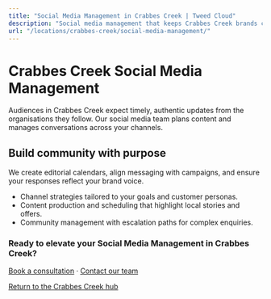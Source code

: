```yaml
---
title: "Social Media Management in Crabbes Creek | Tweed Cloud"
description: "Social media management that keeps Crabbes Creek brands consistent and engaging."
url: "/locations/crabbes-creek/social-media-management/"
---
```


# Crabbes Creek Social Media Management

Audiences in Crabbes Creek expect timely, authentic updates from the organisations they follow. Our social media team plans content and manages conversations across your channels.

## Build community with purpose

We create editorial calendars, align messaging with campaigns, and ensure your responses reflect your brand voice.

- Channel strategies tailored to your goals and customer personas.
- Content production and scheduling that highlight local stories and offers.
- Community management with escalation paths for complex enquiries.

### Ready to elevate your Social Media Management in Crabbes Creek?

[Book a consultation](/consultation/) · [Contact our team](/contact/)

[Return to the Crabbes Creek hub](/locations/crabbes-creek/)
